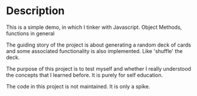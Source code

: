 # Description
This is a simple demo, in which I tinker with Javascript. Object Methods, functions in general

The guiding story of the project is about generating a random deck of cards and some associated functionality is also implemented. Like 'shuffle' the deck. 

The purpose of this project is to test myself and whether I really understood the concepts that I learned before. It is purely for self education.

The code in this project is not maintained. It is only a spike.